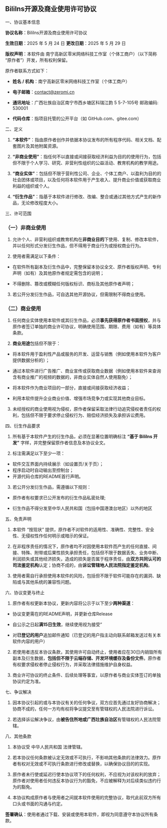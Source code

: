 ## BiliIns开源及商业使用许可协议





一、协议基本信息


**协议名称**：BiliIns开源及商业使用许可协议

**生效日期**：2025 年 5 月 24 日
**更改日期**：2025 年 5 月 29 日

**版权声明**：本软件由 南宁高新区零米网络科技工作室（个体工商户）（以下简称 “原作者”）开发，所有权利保留。


原作者联系方式如下：


*   **姓名 / 机构**：南宁高新区零米网络科技工作室（个体工商户）


*   **电子邮箱**：contact@zeromi.cn


*   **通讯地址**：广西壮族自治区南宁市西乡塘区科瑞江韵 5 5-7-105号 邮政编码: 530001


*   **代码仓库**：指项目托管的公开平台（如 GitHub.com、gitee.com）


二、定义


1.  **“本软件”**：指由原作者创作并依据本协议发布的所有程序代码、相关文档、配套图片及其他附属资源。

2.  **“非商业使用”**：指任何不以直接或间接获取经济利益为目的的使用行为，包括但不限于个人学习、研究、非营利性组织的公益活动、教育机构的教学用途。

3.  **“商业实体”**：包括但不限于营利性公司、企业、个体工商户、以盈利为目的的社会团体或项目，以及任何将本软件用于产生收入、提升商业价值或获取商业利益的组织或个人。

4.  **“衍生作品”**：指基于本软件进行修改、改编、整合或通过其他方式产生的新作品，无论修改程度大小。


三、许可范围



### （一）非商业使用&#xA;


1.  允许个人、非营利组织或教育机构在**非商业目的**下使用、复制、修改本软件，并以任何形式分发衍生作品，但不得用于商业行为或授权商业行为。


2.  使用者需满足以下条件：


*   在软件所有副本及衍生作品中，完整保留本协议全文、原作者版权声明、专利声明（如有）及其他原作者规定需包含的说明；


*   不得删除、篡改或模糊任何版权标识、商标及其他原作者声明；


3.  若公开分发衍生作品，可自选其他开源协议，但需限制不得商业使用。


### （二）商业使用&#xA;



1.  任何商业实体使用本软件或其衍生作品，必须**事先获得原作者书面授权**，并与原作者签订单独的商业许可协议，明确使用范围、期限、费用（如有）等具体条款。


2.  **商业用途**包括但不限于：


*   将本软件用于盈利性产品或服务的开发、运营与销售（例如使用本软件为客户提供数据分析的）；


*   通过本软件进行广告推广、商业宣传或获取商业数据（例如使用本软件来查询含有商业推广的视频的数据的，非商业实体自然人使用豁免）；


*   将本软件作为商业项目的一部分，直接或间接获取经济收益；


*   利用本软件提升企业商业价值、增强市场竞争力或实现其他商业目标。


3.  未经授权的商业使用视为侵权，原作者保留采取法律行动追究侵权者责任的权利，包括但不限于要求停止侵权行为、赔偿经济损失及承担诉讼费用。


四、衍生作品要求





1.  所有基于本软件产生的衍生作品，必须在显著位置明确标注 **“基于 BiliIns 开发”** 字样，并完整保留原作者信息及本协议全文。


2.  标注需满足以下至少一项：
  

*    软件交互界面内持续展示（如设置页/关于页）；
*    程序启动时自动输出至控制台；
*    开源代码仓库的README首行声明。


3.  若公开分发衍生作品，需遵循以下规则：



*   原作者有权要求已公开发布的衍生作品私密处理;

*   衍生作品不得分发至中华人民共和国（包括中国港澳台地区）以外的地区


五、免责声明





1.  本软件 “按现状” 提供，原作者不对软件的适用性、准确性、完整性、安全性、无侵权性作任何明示或暗示的保证。


2.  在非程序责任的情况下，原作者均不对因使用本软件而产生的任何直接、间接、特殊、附带或后果性损失承担责任，包括但不限于数据丢失、业务中断、利润损失或其他经济损失，造成的损失是否属于程序责任，由**双方共同认可的司法鉴定机构**认定；协商不成的，由**诉讼管辖地人民法院指定鉴定机构**。


3.  使用者需自行承担使用本软件的风险，包括但不限于软件可能存在的漏洞、缺陷或与其他系统的兼容性问题。


六、协议变更与终止





1.  原作者有权更新本协议，更新内容将公示于以下至少**两种渠道**：

*   协议变更需在的README声明，并更新仓库Release

*   自公示之日起**满15日生效**，继续使用视为接受”

*   对**已登记的用户**追加邮件通知（已登记的用户指主动向联系邮箱发送过有关本软件内容的用户）


2.  若使用者违反本协议条款，其使用许可自动终止，使用者应在30日内销毁所有副本及衍生数据，**包括但不限于云端存储、开发环境缓存及备份文件**。原作者有权要求侵权者停止侵权行为，并采取法律措施维护自身权益。


3.  商业许可协议的终止条件、后续处理等事宜，以原作者与商业实体签订的单独协议约定为准。


七、争议解决





1.  因本协议引起的或与本协议有关的任何争议，双方应首先通过友好协商解决；协商不成的，任何一方均有权将争议提交至有管辖权的人民法院进行诉讼。


2.  若选择诉讼解决争议，由**被告住所地或广西壮族自治区**有管辖权的人民法院管辖。


八、其他条款





1.  本协议受 中华人民共和国 法律管辖。


2.  若本协议任何条款被认定无效或不可执行，不影响其他条款的法律效力。原作者有权对无效或不可执行条款进行修改或替换，以确保协议目的的实现。


3.  原作者未行使或延迟行使本协议项下的任何权利，不应视为对该权利的放弃；原作者对使用者任何违反本协议行为的豁免，不应被解释为对后续类似违约行为的豁免。


4.  本协议构成原作者与使用者之间就本软件使用的完整协议，取代此前双方所有口头或书面的沟通与约定。


**签署确认**：使用者通过下载、安装或使用本软件，即视为同意遵守本协议所有条款。
